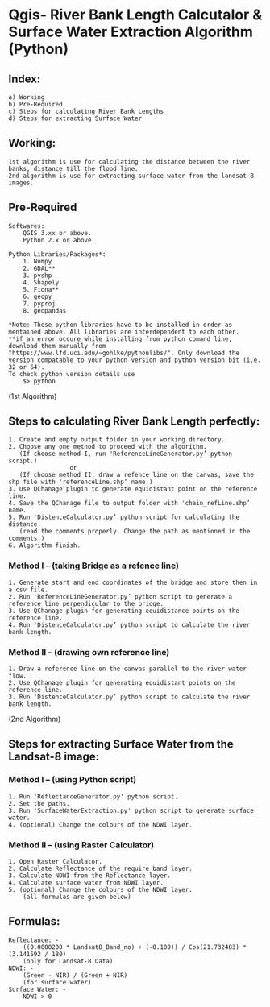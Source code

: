 # Qgis- River Bank Length Calcutalor & Surface Water Extraction Algorithm (Python)

## Index:
	a) Working
	b) Pre-Required
	c) Steps for calculating River Bank Lengths
	d) Steps for extracting Surface Water

## Working:
	1st algorithm is use for calculating the distance between the river banks, distance till the flood line.
	2nd algorithm is use for extracting surface water from the landsat-8 images.

## Pre-Required
	Softwares:
		QGIS 3.xx or above.
		Python 2.x or above.
	
	Python Libraries/Packages*:
		1. Numpy
		2. GDAL**
		3. pyshp
		4. Shapely
		5. Fiona**
		6. geopy
		7. pyproj
		8. geopandas

	*Note: These python libraries have to be installed in order as mentained above. All libraries are interdependent to each other.
	**if an error occure while installing from python comand line, download them manually from "https://www.lfd.uci.edu/~gohlke/pythonlibs/". Only download the version compatable to your python version and python version bit (i.e. 32 or 64).
	To check python version details use
		$> python


(1st Algorithm)
## Steps to calculating River Bank Length perfectly:
	1. Create and empty output folder in your working directory.
	2. Choose any one method to proceed with the algorithm.
	   (If choose method I, run 'ReferenceLineGenerator.py’ python script.)
			 		 or
	   (If choose method II, draw a refence line on the canvas, save the shp file with 'referenceLine.shp’ name.)
	3. Use QChanage plugin to generate equidistant point on the reference line.
	4. Save the QChanage file to output folder with 'chain_refLine.shp’ name.
	5. Run 'DistenceCalculator.py’ python script for calculating the distance.
	   (read the comments properly. Change the path as mentioned in the comments.)
	6. Algorithm finish.
### Method I – (taking Bridge as a refence line)
	1. Generate start and end coordinates of the bridge and store then in a csv file.
  	2. Run 'ReferenceLineGenerator.py’ python script to generate a reference line perpendicular to the bridge.
  	3. Use QChanage plugin for generating equidistance points on the reference line.
  	4. Run 'DistenceCalculator.py’ python script to calculate the river bank length.
### Method II – (drawing own reference line)
  	1. Draw a reference line on the canvas parallel to the river water flow.
  	2. Use QChanage plugin for generating equidistant points on the reference line.
  	3. Run 'DistenceCalculator.py’ python script to calculate the river bank length. 

(2nd Algorithm)
## Steps for extracting Surface Water from the Landsat-8 image:
### Method I – (using Python script)
	1. Run 'ReflectanceGenerator.py' python script.
  	2. Set the paths.
  	3. Run 'SurfaceWaterExtraction.py' python script to generate surface water.
  	4. (optional) Change the colours of the NDWI layer.
### Method II – (using Raster Calculator)
  	1. Open Raster Calculator.
  	2. Calculate Reflectance of the require band layer.
  	3. Calculate NDWI from the Reflectance layer.
  	4. Calculate surface water from NDWI layer.
  	5. (optional) Change the colours of the NDWI layer.
  		(all formulas are given below)
		  
## Formulas:
	Reflectance: -
		((0.0000200 * Landsat8_Band_no) + (-0.100)) / Cos(21.732483) * (3.141592 / 180)
		(only for Landsat-8 Data)
  	NDWI: -
    	(Green - NIR) / (Green + NIR)
		(for surface water)
  	Surface Water: -
    	NDWI > 0
